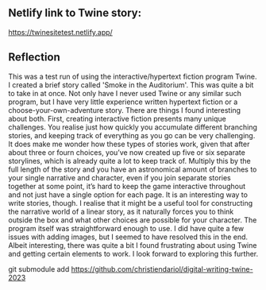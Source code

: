 ## Netlify link to Twine story:
https://twinesitetest.netlify.app/

## Reflection
This was a test run of using the interactive/hypertext fiction program Twine. I created a brief story called 'Smoke in the Auditorium'. This was quite a bit to take in at once. Not only have I never used Twine or any similar such program, but I have very little experience written hypertext fiction or a choose-your-own-adventure story. There are things I found interesting about both. First, creating interactive fiction presents many unique challenges. You realise just how quickly you accumulate different branching stories, and keeping track of everything as you go can be very challenging. It does make me wonder how these types of stories work, given that after about three or fourn choices, you’ve now created up five or six separate storylines, which is already quite a lot to keep track of. Multiply this by the full length of the story and you have an astronomical amount of branches to your single narrative and character, even if you join separate stories together at some point, it’s hard to keep the game interactive throughout and not just have a single option for each page. It is an interesting way to write stories, though. I realise that it might be a useful tool for constructing the narrative world of a linear story, as it naturally forces you to think outside the box and what other choices are possible for your character. 
The program itself was straightforward enough to use. I did have quite a few issues with adding images, but I seemed to have resolved this in the end.  
Albeit interesting, there was quite a bit I found frustrating about using Twine and getting certain elements to work. I look forward to exploring this further. 


git submodule add <https://github.com/christiendariol/digital-writing-twine-2023>
